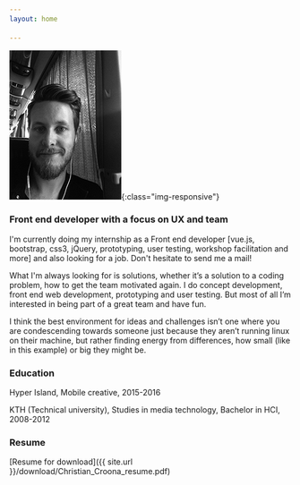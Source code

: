 ```yaml
---
layout: home

---
```


![patch](/images/profilepic.png){:class="img-responsive"}

### Front end developer with a focus on UX and team

I'm currently doing my internship as a Front end developer [vue.js, bootstrap, css3, jQuery, prototyping, user testing, workshop facilitation and more] and also looking for a job. Don't hesitate to send me a mail!

What I'm always looking for is solutions, whether it’s a solution to a coding problem, how to get the team motivated again. I do concept development, front end web development, prototyping and user testing. But most of all I’m interested in being part of a great team and have fun.

I think the best environment for ideas and challenges isn’t one where you are condescending towards someone just because they aren’t running linux on their machine, but rather finding energy from differences, how small (like in this example) or big they might be.


### Education


Hyper Island, Mobile creative, 2015-2016

KTH (Technical university), Studies in media technology, Bachelor in HCI, 2008-2012

### Resume

[Resume for download]({{ site.url }}/download/Christian_Croona_resume.pdf)
